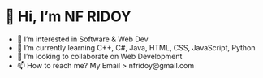 <h1> 👋 Hi, I’m NF RIDOY </h1>
<ul>
<li> 👀 I’m interested in Software & Web Dev </li>
<li> 🌱 I’m currently learning C++, C#, Java, HTML, CSS, JavaScript, Python </li>
<li> 💞️ I’m looking to collaborate on Web Development</li>
<li> 📫 How to reach me? My Email > nfridoy@gmail.com</li>
</ul>
<!---
NFRIDOY/NFRIDOY is a ✨ special ✨ repository because its `README.md` (this file) appears on your GitHub profile.
You can click the Preview link to take a look at your changes.
--->
